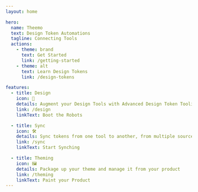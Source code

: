 ```yaml
---
layout: home

hero:
  name: Theemo
  text: Design Token Automations
  tagline: Connecting Tools
  actions:
    - theme: brand
      text: Get Started
      link: /getting-started
    - theme: alt
      text: Learn Design Tokens
      link: /design-tokens

features:
  - title: Design
    icon: 🎨
    details: Augment your Design Tools with Advanced Design Token Tooling
    link: /design
    linkText: Boot the Robots

  - title: Sync
    icon: 🛠️
    details: Sync tokens from one tool to another, from multiple sources to multiple targets.
    link: /sync
    linkText: Start Synching

  - title: Theming
    icon: 🖼️
    details: Package up your theme and manage it from your product
    link: /theming
    linkText: Paint your Product
---
```



